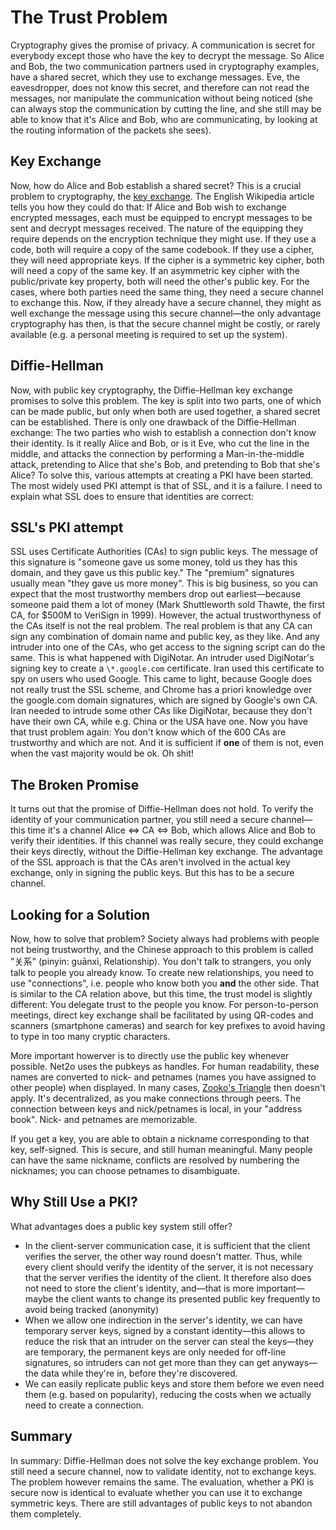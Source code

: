 The Trust Problem
=================

Cryptography gives the promise of privacy. A communication is
secret for everybody except those who have the key to decrypt the
message. So Alice and Bob, the two communication partners used in
cryptography examples, have a shared secret, which they use to
exchange messages. Eve, the eavesdropper, does not know this secret,
and therefore can not read the messages, nor manipulate the
communication without being noticed (she can always stop the
communication by cutting the line, and she still may be able to know
that it's Alice and Bob, who are communicating, by looking at the
routing information of the packets she sees).

Key Exchange
-------------

Now, how do Alice and Bob establish a shared secret? This is a crucial problem
to cryptography, the [key
exchange](http://en.wikipedia.org/wiki/Key_exchange). The English Wikipedia
article tells you how they could do that: If Alice and Bob wish to exchange
encrypted messages, each must be equipped to encrypt messages to be sent and
decrypt messages received. The nature of the equipping they require depends on
the encryption technique they might use. If they use a code, both will require
a copy of the same codebook. If they use a cipher, they will need appropriate
keys. If the cipher is a symmetric key cipher, both will need a copy of the
same key. If an asymmetric key cipher with the public/private key property,
both will need the other's public key. For the cases, where both parties need
the same thing, they need a secure channel to exchange this. Now, if they
already have a secure channel, they might as well exchange the message using
this secure channel—the only advantage cryptography has then, is that the
secure channel might be costly, or rarely available (e.g. a personal meeting
is required to set up the system).

Diffie-Hellman
--------------

Now, with public key cryptography, the Diffie-Hellman
key exchange promises to solve this problem. The key is split into two parts,
one of which can be made public, but only when both are used together, a shared
secret can be established. There is only one drawback of the Diffie-Hellman
exchange: The two parties who wish to establish a connection don't know their
identity. Is it really Alice and Bob, or is it Eve, who cut the line in the
middle, and attacks the connection by performing a Man-in-the-middle attack,
pretending to Alice that she's Bob, and pretending to Bob that she's Alice? To
solve this, various attempts at creating a PKI have been started. The most
widely used PKI attempt is that of SSL, and it is a failure. I need to explain
what SSL does to ensure that identities are correct:

SSL's PKI attempt
-----------------

SSL uses Certificate Authorities (CAs) to sign public keys. The message of
this signature is "someone gave us some money, told us they has this domain,
and they gave us this public key." The "premium" signatures usually mean "they
gave us more money". This is big business, so you can expect that the most
trustworthy members drop out earliest—because someone paid them a lot of money
(Mark Shuttleworth sold Thawte, the first CA, for $500M to VeriSign in
1999). However, the actual trustworthyness of the CAs itself is not the real
problem. The real problem is that any CA can sign any combination of domain
name and public key, as they like. And any intruder into one of the CAs, who
get access to the signing script can do the same. This is what happened with
DigiNotar. An intruder used DigiNotar's signing key to create a
`\*.google.com` certificate. Iran used this certificate to spy on users who
used Google. This came to light, because Google does not really trust the SSL
scheme, and Chrome has a priori knowledge over the google.com domain
signatures, which are signed by Google's own CA. Iran needed to intrude some
other CAs like DigiNotar, because they don't have their own CA, while e.g.
China or the USA have one. Now you have that trust problem again: You don't
know which of the 600 CAs are trustworthy and which are not. And it is
sufficient if **one** of them is not, even when the vast majority would be
ok. Oh shit!

The Broken Promise
------------------

It turns out that the promise of Diffie-Hellman does not hold. To
verify the identity of your communication partner, you still need a
secure channel—this time it's a channel Alice ⇔ CA ⇔ Bob, which
allows Alice and Bob to verify their identities. If this channel was
really secure, they could exchange their keys directly, without the
Diffie-Hellman key exchange. The advantage of the SSL approach is that
the CAs aren't involved in the actual key exchange, only in signing
the public keys. But this has to be a secure channel.

Looking for a Solution
----------------------

Now, how to solve that problem? Society always had problems with
people not being trustworthy, and the Chinese approach to this problem
is called "关系" (pinyin: guānxì, Relationship). You don't talk to
strangers, you only talk to people you already know. To create new
relationships, you need to use "connections", i.e. people who know
both you **and** the other side.  That is similar to the CA relation
above, but this time, the trust model is slightly different: You
delegate trust to the people you know.  For person-to-person meetings,
direct key exchange shall be facilitated by using QR-codes and
scanners (smartphone cameras) and search for key prefixes to avoid
having to type in too many cryptic characters.

More important howerver is to directly use the public key whenever possible.
Net2o uses the pubkeys as handles.  For human readability, these names are
converted to nick- and petnames (names you have assigned to other people) when
displayed.  In many cases, [Zooko's
Triangle](https://en.wikipedia.org/wiki/Zooko%27s_triangle) then doesn't
apply.  It's decentralized, as you make connections through peers.  The
connection between keys and nick/petnames is local, in your "address book".
Nick- and petnames are memorizable.

If you get a key, you are able to obtain a nickname corresponding to
that key, self-signed.  This is secure, and still human meaningful.
Many people can have the same nickname, conflicts are resolved by
numbering the nicknames; you can choose petnames to disambiguate.

Why Still Use a PKI?
--------------------

What advantages does a public key system still offer?

* In the client-server communication case, it is sufficient that the client
verifies the server, the other way round doesn't matter. Thus, while every
client should verify the identity of the server, it is not necessary that the
server verifies the identity of the client. It therefore also does not need to
store the client's identity, and—that is more important—maybe the client wants
to change its presented public key frequently to avoid being tracked
(anonymity)
* When we allow one indirection in the server's identity, we can
have temporary server keys, signed by a constant identity—this allows to
reduce the risk that an intruder on the server can steal the keys—they are
temporary, the permanent keys are only needed for off-line signatures, so
intruders can not get more than they can get anyways—the data while they're in,
before they're discovered.
* We can easily replicate public keys and store them before we even
need them (e.g. based on popularity), reducing the costs when we
actually need to create a connection.

Summary
-------

In summary: Diffie-Hellman does not solve the key exchange
problem. You still need a secure channel, now to validate identity,
not to exchange keys. The problem however remains the same. The
evaluation, whether a PKI is secure now is identical to evaluate
whether you can use it to exchange symmetric keys. There are still
advantages of public keys to not abandon them completely.
